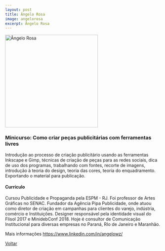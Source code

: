 ```yaml
---
layout: post
title: Ângelo Rosa
image: angelorosa
excerpt: Ângelo Rosa
---
```

<p><img src="{{ site.baseurl }}/convidados/{{ page.image }}.jpg" alt="Ângelo Rosa" height="300" width="300"/></p>

### Minicurso: Como criar peças publicitárias com ferramentas livres

Introdução ao processo de criação publicitário usando as ferramentas Inkscape e Gimp, técnicas de criação de peças para as redes sociais, dica de uso dos programas, trabalhando com fontes, recorte de imagens, introdução à teoria do design, teoria das cores, teoria do enquadramento. Exportando o material para publicação.

#### Currículo

Cursou Publicidade e Propaganda pela ESPM - RJ. Foi professor de Artes Gráficas no SENAC. Fundador da Agência Pipa Publicidade, onde atuou como diretor de criação em campanhas para clientes do varejo, indústria, comércio e Instituições. Designer responsável pela identidade visual do Flisol 2017 e MinidebConf 2018. Hoje é consultor de Comunicação Institucional para diversas empresas no Paraná, RIo de Janeiro e Maranhão.

Mais informações https://www.linkedin.com/in/angelowz/

<a href="{{ site.baseurl }}/index.html">Voltar</a>
